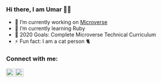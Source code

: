 ### Hi there, I am Umar 🙋‍♂️



- 🔭 I’m currently working on [Microverse](https://microverse.org/)
- 🌱 I’m currently learning Ruby
- 🥅 2020 Goals: Complete Microverse Technical Curriculum
- ⚡ Fun fact: I am a cat person 🐈

### Connect with me:

[<img align="left" alt="Muhammad Umar | Twitter" width="22px" src="https://cdn.jsdelivr.net/npm/simple-icons@v3/icons/twitter.svg" />][twitter]
[<img align="left" alt="Muhammad Umar | LinkedIn" width="22px" src="https://cdn.jsdelivr.net/npm/simple-icons@v3/icons/linkedin.svg" />][linkedin]



[twitter]: https://twitter.com/Mohammadumar28
[linkedin]: https://www.linkedin.com/in/mohammadumar28/
